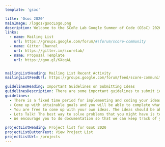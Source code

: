 ```yaml
---
template: 'gsoc'

title: 'Gsoc 2020'
mainImage: /logos/gsocLogo.png
description: Welcome to the SCoRe Lab Google Summer of Code (GSoC) 2020 project ideas page. We are a dynamic and enthusiastic nonprofit research group pioneering in Internet of Things (IoT), Embedded Systems, Computer Security, Software Tools and ‘Wireless Adhoc and Sensor Networks’ and is one of the best groups in South Asia. This is the 5th time that we are participating in the GSoC, we will use this page to develop possible project ideas that have on the above mentioned areas. Please note that anyone who is interested can participate in this process. You do not have to be a GSoC student or mentor to suggest possible project ideas. You can also talk to us about possible project ideas and we are happy to improve or heip you with them. Please keep in mind that projects need to be realistically something that is able to be functionally completed by a student working full time for about eight weeks. Thanks!
links: 
  - name: Mailing List
    url: https://groups.google.com/forum/#!forum/score-community
  - name: Gitter Channel
    url: https://gitter.im/scorelab/
  - name: Proposal Template
    url: https://goo.gl/KXcqAL


mailingListHeading: Mailing List Recent Activity
mailingListFeedUrl: https://groups.google.com/forum/feed/score-community/msgs/rss.xml?num=3

guidelinesHeading: Important Guidelines on Submitting Ideas
guidelinesDescription: There are some important guidelines to submit ideas, please read these carefully before adding your ideas!
guidelines: 
  - There is a fixed time period for implementing and coding your ideas
  - Come up with attainable goals and you will be able to complete what you set out to do. You can always contact   our mentors and community and get an idea about the workload and whether you might be able to complete them.
  - You are free to come up with your own ideas. The ideas should be about Internet of Things (IOT), Embedded Systems, Computer Security, Software Tools and ‘Wireless Adhoc and Sensor Networks’. Also if you love to work on any of these subjects but do not have an idea you can always contact us.
  - Lets Talk! The best way to solve problems that you might have is to contact our mentors and also our community.
  - We encourage you to do documentation so that we can keep track of your progress and also help you if things are not going according to plan. Although not compulsory we have a strong belief that this method can cut down your time to code and also the workload of the mentors drastically.

projectListHeading: Project list for GSoC 2020
projectListButtonText: View Project List
projectListUrl: /projects
---
```

